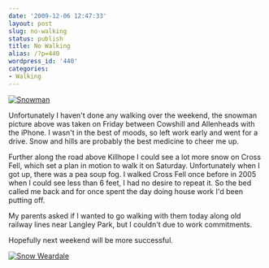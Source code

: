```yaml
---
date: '2009-12-06 12:47:33'
layout: post
slug: no-walking
status: publish
title: No Walking
alias: /?p=440
wordpress_id: '440'
categories:
- Walking
---
```


[![Snowman](http://dl.dropbox.com/u/2657852/website/images/Snowman-300x225.jpg)](http://dl.dropbox.com/u/2657852/website/images/Snowman.jpg)

Unfortunately I haven't done any walking over the weekend, the snowman picture above was taken on Friday between Cowshill and Allenheads with the iPhone. I wasn't in the best of moods, so left work early and went for a drive. Snow and hills are probably the best medicine to cheer me up.  

Further along the road above Killhope I could see a lot more snow on Cross Fell, which set a plan in motion to walk it on Saturday. Unfortunately when I got up, there was a pea soup fog. I walked Cross Fell once before in 2005 when I could see less than 6 feet, I had no desire to repeat it. So the bed called me back and for once spent the day doing house work I'd been putting off.  

My parents asked if I wanted to go walking with them today along old railway lines near Langley Park, but I couldn't due to work commitments.  

Hopefully next weekend will be more successful.  

[![Snow Weardale](http://dl.dropbox.com/u/2657852/website/images/Snow-Weardale-300x225.jpg)](http://dl.dropbox.com/u/2657852/website/images/Snow-Weardale.jpg)
